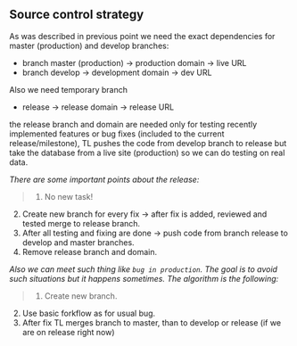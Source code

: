 ## Source control strategy
As was described in previous point we need the exact dependencies for master (production) and develop branches:
- branch master (production) -> production domain -> live URL
- branch develop -> development domain -> dev URL

Also we need temporary branch
- release -> release domain -> release URL

the release branch and domain are needed only for testing recently implemented features or bug fixes (included to the current release/milestone), TL pushes the code from develop branch to release but take the database from a live site (production) so we can do testing on real data.

*There are some important points about the release:*

> 1. No new task!
2. Create new branch for every fix -> after fix is added, reviewed and tested merge to release branch.
3. After all testing and fixing are done -> push code from branch release to develop and master branches.
4. Remove release branch and domain.

*Also we can meet such thing like `bug in production`. The goal is to avoid such situations but it happens sometimes. The algorithm is the following:*

> 1. Create new branch.
2. Use basic forkflow as for usual bug.
3. After fix TL merges branch to master, than to develop or release (if we are on release right now)
